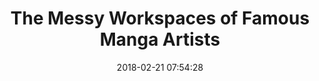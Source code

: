 ---
date: 2018-02-21 07:54:28
link:
  source: pocket
  source_url: https://getpocket.com
  text: The Messy Workspaces of Famous Manga Artists
  url: https://kotaku.com/the-messy-workspaces-of-famous-manga-artists-1763478307
slug: the-messy-workspaces-of-famous-manga-artists
source: pocket
syndicated:
- type: pocket
  url: https://kotaku.com/the-messy-workspaces-of-famous-manga-artists-1763478307
- type: twitter
  url: https://twitter.com/roytang/statuses/966221335260286976/
- type: facebook
  url: https://www.facebook.com/stephen.roy.tang/posts/10156435380198912
title: The Messy Workspaces of Famous Manga Artists
---